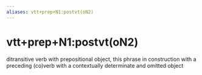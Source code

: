 ```yaml
---
aliases: vtt+prep+N1:postvt(oN2)
---
```

# vtt+prep+N1:postvt(oN2)

ditransitive verb with prepositional object, this phrase in construction with a preceding (co)verb with a contextually determinate and omitted object
